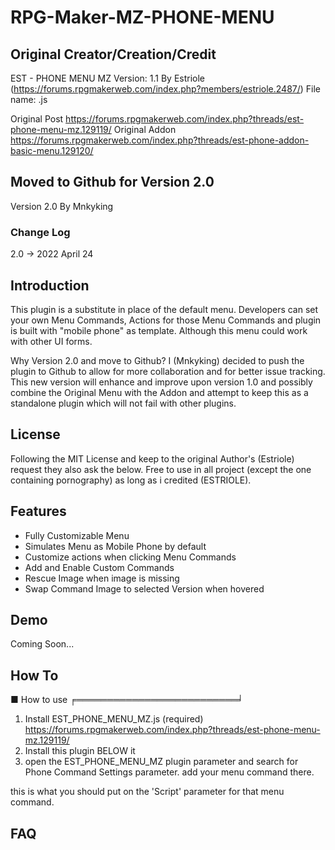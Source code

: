 # RPG-Maker-MZ-PHONE-MENU
## Original Creator/Creation/Credit
EST - PHONE MENU MZ
Version: 1.1
By Estriole (https://forums.rpgmakerweb.com/index.php?members/estriole.2487/)
File name: .js

Original Post
https://forums.rpgmakerweb.com/index.php?threads/est-phone-menu-mz.129119/
Original Addon
https://forums.rpgmakerweb.com/index.php?threads/est-phone-addon-basic-menu.129120/

## Moved to Github for Version 2.0
Version 2.0
By Mnkyking

### Change Log
2.0 -> 2022 April 24


## Introduction
This plugin is a substitute in place of the default menu. Developers can set your own Menu Commands, Actions for those Menu Commands and plugin is built with "mobile phone" as template. Although this menu could work with other UI forms.

Why Version 2.0 and move to Github?
I (Mnkyking) decided to push the plugin to Github to allow for more collaboration and for better issue tracking. This new version will enhance and improve upon version 1.0 and possibly combine the Original Menu with the Addon and attempt to keep this as a standalone plugin which will not fail with other plugins.

## License
Following the MIT License and keep to the original Author's (Estriole) request they also ask the below.
Free to use in all project (except the one containing pornography) as long as i credited (ESTRIOLE).

## Features
- Fully Customizable Menu
- Simulates Menu as Mobile Phone by default
- Customize actions when clicking Menu Commands
- Add and Enable Custom Commands
- Rescue Image when image is missing
- Swap Command Image to selected Version when hovered

## Demo
Coming Soon...

## How To
■ How to use ╒══════════════════════════╛
1. Install EST_PHONE_MENU_MZ.js (required)
https://forums.rpgmakerweb.com/index.php?threads/est-phone-menu-mz.129119/
2. Install this plugin BELOW it
3. open the EST_PHONE_MENU_MZ plugin parameter and search
for Phone Command Settings parameter.
add your menu command there.

this is what you should put on the 'Script' parameter
for that menu command.

## FAQ